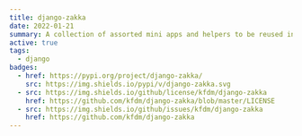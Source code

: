 ```yaml
---
title: django-zakka
date: 2022-01-21
summary: A collection of assorted mini apps and helpers to be reused in various Django projects
active: true
tags:
  - django
badges:
  - href: https://pypi.org/project/django-zakka/
    src: https://img.shields.io/pypi/v/django-zakka.svg
  - src: https://img.shields.io/github/license/kfdm/django-zakka
    href: https://github.com/kfdm/django-zakka/blob/master/LICENSE
  - src: https://img.shields.io/github/issues/kfdm/django-zakka
    href: https://github.com/kfdm/django-zakka
---
```

